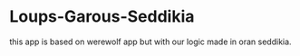 # Loups-Garous-Seddikia
this app is based on werewolf app but with our logic made in oran seddikia.
